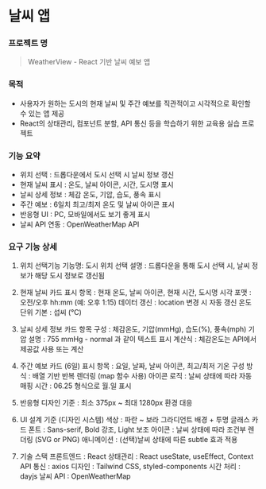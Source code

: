 
# 날씨 앱

### 프로젝트 명

> WeatherView - React 기반 날씨 예보 앱

### 목적

- 사용자가 원하는 도시의 현재 날씨 및 주간 예보를 직관적이고 시각적으로 확인할 수 있는 앱 제공
- React의 상태관리, 컴포넌트 분할, API 통신 등을 학습하기 위한 교육용 실습 프로젝트

### 기능 요약

- 위치 선택 : 드롭다운에서 도시 선택 시 날씨 정보 갱신
- 현재 날씨 표시 : 온도, 날씨 아이콘, 시간, 도시명 표시
- 날씨 상세 정보 : 체감 온도, 기압, 습도, 풍속 표시
- 주간 예보 : 6일치 최고/최저 온도 및 날씨 아이콘 표시
- 반응형 UI : PC, 모바일에서도 보기 좋게 표시
- 날씨 API 연동 : OpenWeatherMap API

### 요구 기능 상세
1. 위치 선택기능
  기능명: 도시 위치 선택
  설명 : 드롭다운을 통해 도시 선택 시, 날씨 정보가 해당 도시 정보로 갱신됨

2. 현재 날씨 카드
    표시 항목 : 현재 온도, 날씨 아이콘, 현재 시간, 도시명
    시각 포맷 : 오전/오후 hh:mm (예: 오후 1:15)
    데이터 갱신 : location 변경 시 자동 갱신
    온도 단위 기본 : 섭씨 (°C)

3. 날씨 상세 정보 카드
    항목 구성  : 체감온도, 기압(mmHg), 습도(%), 풍속(mph)
    기압 설명  : 755 mmHg - normal 과 같이 텍스트 표시
    계산식     : 체감온도는 API에서 제공값 사용 또는 계산

4. 주간 예보 카드 (6일)
    표시 항목   : 요일, 날짜, 날씨 아이콘, 최고/최저 기온
    구성 방식   : 배열 기반 반복 렌더링 (map 함수 사용)
    아이콘 로직  : 날씨 상태에 따라 자동 매핑
    시간       : 06.25 형식으로 월.일 표시

5. 반응형 디자인
    기준 : 최소 375px ~ 최대 1280px 환경 대응

6. UI 설계 기준 (디자인 시스템)
    색상      : 파란 ~ 보라 그라디언트 배경 + 투명 글래스 카드
    폰트      : Sans-serif, Bold 강조, Light 보조
    아이콘     : 날씨 상태에 따라 조건부 렌더링 (SVG or PNG)
    애니메이션  : (선택)날씨 상태에 따른 subtle 효과 적용

7. 기술 스택
    프론트엔드  : React
    상태관리   : React useState, useEffect, Context
    API 통신  : axios
    디자인    : Tailwind CSS, styled-components
    시간 처리  : dayjs
    날씨 API  : OpenWeatherMap

